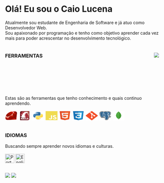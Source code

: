 # Olá! Eu sou o Caio Lucena

<div style="display: block">
    Atualmente sou estudante de Engenharia de Software e já atuo como Desenvolvedor Web.<br> Sou apaixonado por programação e tenho como objetivo aprender cada vez mais para poder acrescentar no desenvolvimento tecnológico.
  </p>

</div>

#
 <img align="right" height="140em" src="https://github-readme-stats.vercel.app/api/top-langs/?username=caiodelucena&layout=compact&langs_count=16&theme=dark"/>
 <p align="left">

### __FERRAMENTAS__
<div style="display: inline-block" >Estas são as ferramentas que tenho conhecimento e quais continuo aprendendo.<br><br>
  <img align="center" alt="Caio-Ruby" height="30" width="40" src="https://raw.githubusercontent.com/devicons/devicon/master/icons/ruby/ruby-original.svg">
  <img align="center" alt="Caio-RoR" height="30" width="40" src="https://raw.githubusercontent.com/devicons/devicon/master/icons/rails/rails-original-wordmark.svg">
  <img align="center" alt="Caio-Python" height="30" width="40" src="https://raw.githubusercontent.com/devicons/devicon/master/icons/python/python-original.svg">
  <img align="center" alt="Caio-Js" height="30" width="40" src="https://raw.githubusercontent.com/devicons/devicon/master/icons/javascript/javascript-plain.svg">
  <img align="center" alt="Caio-HTML" height="30" width="40" src="https://raw.githubusercontent.com/devicons/devicon/master/icons/html5/html5-original.svg">
  <img align="center" alt="Caio-CSS" height="30" width="40" src="https://raw.githubusercontent.com/devicons/devicon/master/icons/css3/css3-original.svg">
  <img align="center" alt="Caio-Git" height="30" width="40" src="https://raw.githubusercontent.com/devicons/devicon/master/icons/git/git-original.svg">
  <img align="center" alt="Caio-Postg" height="30" width="40" src="https://raw.githubusercontent.com/devicons/devicon/master/icons/postgresql/postgresql-original.svg">
  <img align="center" alt="Caio-mongodb" height="30" width="40" src="https://raw.githubusercontent.com/devicons/devicon/master/icons/mongodb/mongodb-original.svg">
</div>
  
#

### __IDIOMAS__
</div>
<div style="display: inline-block">Buscando sempre aprender novos idiomas e culturas.<br><br>
<img src="https://img.icons8.com/color/48/000000/brazil-circular.png" height="30" width="30" title="Português"/>
<img src="https://img.icons8.com/color/48/000000/usa-circular.png" height="30" width="30" title="English"/>
</div>
  
##
 
<div> 

  <a href = "mailto: caiodelucena6@gmail.com"><img src="https://img.shields.io/badge/-Gmail-%23333?style=for-the-badge&logo=gmail&logoColor=white" target="_blank"></a>
  <a href="https://www.linkedin.com/in/caiodelucena/" target="_blank"><img src="https://img.shields.io/badge/-LinkedIn-%230077B5?style=for-the-badge&logo=linkedin&logoColor=white" target="_blank"></a> 
 
</div>
